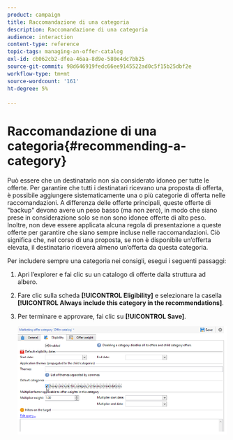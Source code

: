 ```yaml
---
product: campaign
title: Raccomandazione di una categoria
description: Raccomandazione di una categoria
audience: interaction
content-type: reference
topic-tags: managing-an-offer-catalog
exl-id: cb062cb2-dfea-46aa-8d9e-580e4dc7bb25
source-git-commit: 98d646919fedc66ee9145522ad0c5f15b25dbf2e
workflow-type: tm+mt
source-wordcount: '161'
ht-degree: 5%

---
```


# Raccomandazione di una categoria{#recommending-a-category}

Può essere che un destinatario non sia considerato idoneo per tutte le offerte. Per garantire che tutti i destinatari ricevano una proposta di offerta, è possibile aggiungere sistematicamente una o più categorie di offerta nelle raccomandazioni. A differenza delle offerte principali, queste offerte di &quot;backup&quot; devono avere un peso basso (ma non zero), in modo che siano prese in considerazione solo se non sono idonee offerte di alto peso. Inoltre, non deve essere applicata alcuna regola di presentazione a queste offerte per garantire che siano sempre incluse nelle raccomandazioni. Ciò significa che, nel corso di una proposta, se non è disponibile un’offerta elevata, il destinatario riceverà almeno un’offerta da questa categoria.

Per includere sempre una categoria nei consigli, esegui i seguenti passaggi:

1. Apri l’explorer e fai clic su un catalogo di offerte dalla struttura ad albero.
1. Fare clic sulla scheda **[!UICONTROL Eligibility]** e selezionare la casella **[!UICONTROL Always include this category in the recommendations]**.
1. Per terminare e approvare, fai clic su **[!UICONTROL Save]**.

   ![](assets/offer_cat_default_001.png)
